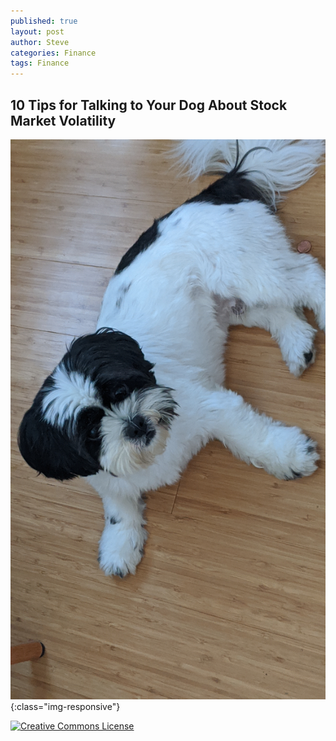 ```yaml
---
published: true
layout: post
author: Steve
categories: Finance
tags: Finance
---
```

## 10 Tips for Talking to Your Dog About Stock Market Volatility

![Kobe](/img/Kobe.jpg){:class="img-responsive"}

[![Creative Commons License](https://i.creativecommons.org/l/by-nc-nd/3.0/88x31.png)](https://creativecommons.org/licenses/by-nc-nd/3.0/)

